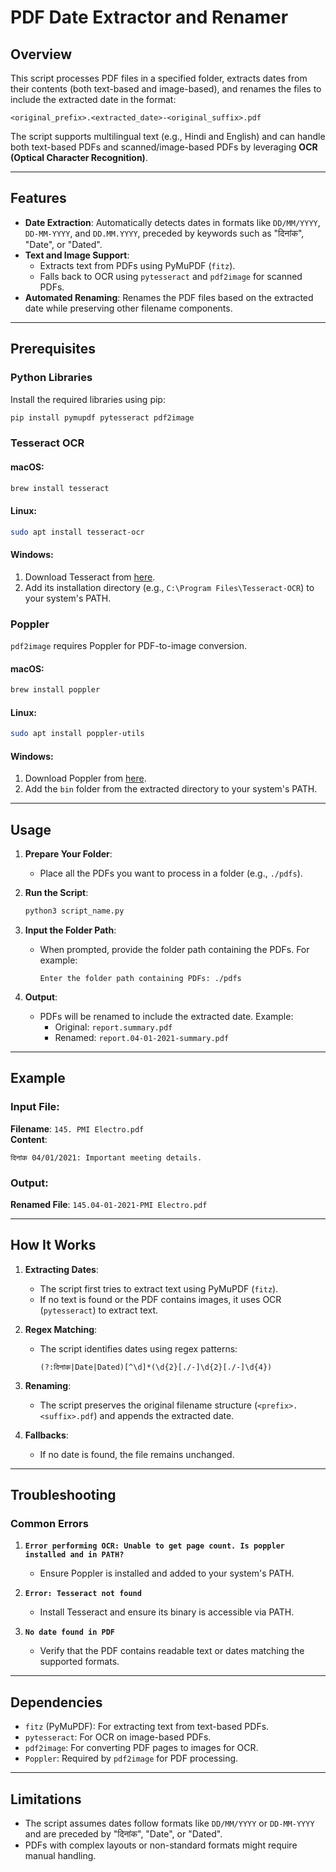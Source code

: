 
# PDF Date Extractor and Renamer

## Overview

This script processes PDF files in a specified folder, extracts dates from their contents (both text-based and image-based), and renames the files to include the extracted date in the format:

`<original_prefix>.<extracted_date>-<original_suffix>.pdf`

The script supports multilingual text (e.g., Hindi and English) and can handle both text-based PDFs and scanned/image-based PDFs by leveraging **OCR (Optical Character Recognition)**.

---

## Features

- **Date Extraction**: Automatically detects dates in formats like `DD/MM/YYYY`, `DD-MM-YYYY`, and `DD.MM.YYYY`, preceded by keywords such as "दिनांक", "Date", or "Dated".
- **Text and Image Support**:
  - Extracts text from PDFs using PyMuPDF (`fitz`).
  - Falls back to OCR using `pytesseract` and `pdf2image` for scanned PDFs.
- **Automated Renaming**: Renames the PDF files based on the extracted date while preserving other filename components.

---

## Prerequisites

### Python Libraries
Install the required libraries using pip:
```bash
pip install pymupdf pytesseract pdf2image
```

### Tesseract OCR
#### macOS:
```bash
brew install tesseract
```

#### Linux:
```bash
sudo apt install tesseract-ocr
```

#### Windows:
1. Download Tesseract from [here](https://github.com/tesseract-ocr/tesseract).
2. Add its installation directory (e.g., `C:\Program Files\Tesseract-OCR`) to your system's PATH.

### Poppler
`pdf2image` requires Poppler for PDF-to-image conversion.

#### macOS:
```bash
brew install poppler
```

#### Linux:
```bash
sudo apt install poppler-utils
```

#### Windows:
1. Download Poppler from [here](http://blog.alivate.com.au/poppler-windows/).
2. Add the `bin` folder from the extracted directory to your system's PATH.

---

## Usage

1. **Prepare Your Folder**:
   - Place all the PDFs you want to process in a folder (e.g., `./pdfs`).

2. **Run the Script**:
   ```bash
   python3 script_name.py
   ```

3. **Input the Folder Path**:
   - When prompted, provide the folder path containing the PDFs. For example:
     ```
     Enter the folder path containing PDFs: ./pdfs
     ```

4. **Output**:
   - PDFs will be renamed to include the extracted date. Example:
     - Original: `report.summary.pdf`
     - Renamed: `report.04-01-2021-summary.pdf`

---

## Example

### Input File:
**Filename**: `145. PMI Electro.pdf`  
**Content**:
```
दिनांक 04/01/2021: Important meeting details.
```

### Output:
**Renamed File**: `145.04-01-2021-PMI Electro.pdf`

---

## How It Works

1. **Extracting Dates**:
   - The script first tries to extract text using PyMuPDF (`fitz`).
   - If no text is found or the PDF contains images, it uses OCR (`pytesseract`) to extract text.

2. **Regex Matching**:
   - The script identifies dates using regex patterns:
     ```regex
     (?:दिनांक|Date|Dated)[^\d]*(\d{2}[./-]\d{2}[./-]\d{4})
     ```

3. **Renaming**:
   - The script preserves the original filename structure (`<prefix>.<suffix>.pdf`) and appends the extracted date.

4. **Fallbacks**:
   - If no date is found, the file remains unchanged.

---

## Troubleshooting

### Common Errors

1. **`Error performing OCR: Unable to get page count. Is poppler installed and in PATH?`**
   - Ensure Poppler is installed and added to your system's PATH.

2. **`Error: Tesseract not found`**
   - Install Tesseract and ensure its binary is accessible via PATH.

3. **`No date found in PDF`**
   - Verify that the PDF contains readable text or dates matching the supported formats.

---

## Dependencies

- `fitz` (PyMuPDF): For extracting text from text-based PDFs.
- `pytesseract`: For OCR on image-based PDFs.
- `pdf2image`: For converting PDF pages to images for OCR.
- `Poppler`: Required by `pdf2image` for PDF processing.

---

## Limitations

- The script assumes dates follow formats like `DD/MM/YYYY` or `DD-MM-YYYY` and are preceded by "दिनांक", "Date", or "Dated".
- PDFs with complex layouts or non-standard formats might require manual handling.
